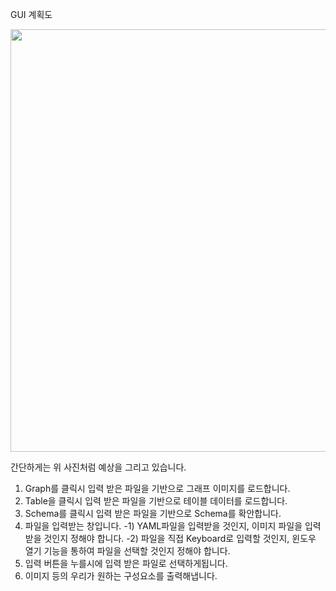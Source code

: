 GUI 계획도

<img src="https://media.discordapp.net/attachments/819067866972160012/1240612836753932298/image.png?ex=6647323d&is=6645e0bd&hm=d20c36274879bf1e708ddbf77f232cdf6f593a07376f6ad8099f19c50082e906&=&format=webp&quality=lossless&width=1237&height=676" height = 676>

간단하게는 위 사진처럼 예상을 그리고 있습니다.


1. Graph를 클릭시 입력 받은 파일을 기반으로 그래프 이미지를 로드합니다.
2. Table을 클릭시 입력 받은 파일을 기반으로 테이블 데이터를 로드합니다.
3. Schema를 클릭시 입력 받은 파일을 기반으로 Schema를 확안합니다.
4. 파일을 입력받는 창입니다.
   -1) YAML파일을 입력받을 것인지, 이미지 파일을 입력받을 것인지 정해야 합니다.
   -2) 파일을 직접 Keyboard로 입력할 것인지, 윈도우 열기 기능을 통하여 파일을 선택할 것인지 정해야 합니다.
6. 입력 버튼을 누를시에 입력 받은 파일로 선택하게됩니다.
7. 이미지 등의 우리가 원하는 구성요소를 출력해냅니다.
